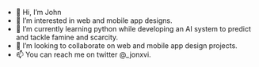 - 👋 Hi, I’m John
- 👀 I’m interested in web and mobile app designs.
- 🌱 I’m currently learning python while developing an AI system to predict and tackle famine and scarcity.
- 💞️ I’m looking to collaborate on web and mobile app design projects.
- 📫 You can reach me on twitter @_jonxvi.

<!---
ghandiii/ghandiii is a ✨ special ✨ repository because its `README.md` (this file) appears on your GitHub profile.
You can click the Preview link to take a look at your changes.
--->
